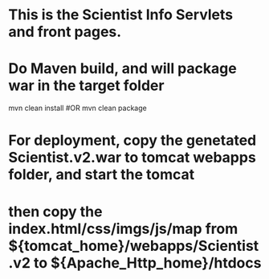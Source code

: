 #
# This is the Scientist Info Servlets and front pages.
#

# Do Maven build, and will package war in the target folder
mvn clean install
#OR
mvn clean package

# For deployment, copy the genetated Scientist.v2.war to tomcat webapps folder, and start the tomcat
# then copy the index.html/css/imgs/js/map from ${tomcat_home}/webapps/Scientist.v2 to ${Apache_Http_home}/htdocs
